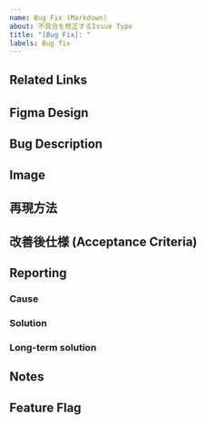 ```yaml
--- 
name: Bug Fix (Markdown)
about: 不具合を修正するIssue Type
title: "[Bug Fix]: "
labels: Bug fix
---
```


## Related Links 
<!-- 関連する Issue や、 Slack のリンクを記載する --> 

## Figma Design　
<!-- FigmaのDesignリンクを記載する。 --> 

## Bug Description
<!-- 現状のバグ状況を記載する。記載方法は、誰が、何をすると、何が起きるか、を記載する。暫定対応と恒久対応がある場合、暫定対応をBugとしてIssueを作成し、恒久対応をRefactoringのIssueで作成して対応する。（この対応で合わない場合は、柔軟に対応する） --> 

## Image
<!-- DesignやCaptureを張る場合、こちらに記載する。 --> 

## 再現方法
<!-- どうしたら、再現されるかの詳細手順を箇条書きで記載する。（又は、動画があればそちらを添付する。） -->

## 改善後仕様 (Acceptance Criteria)

## Reporting
<!-- Bugの内容は微小なものでも必ず、Sprint Retrospectiveにて共有する。Formatは以下の通り。 -->
### Cause

### Solution

### Long-term solution

## Notes

## Feature Flag
